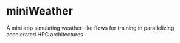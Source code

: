 # miniWeather
A mini app simulating weather-like flows for training in parallelizing accelerated HPC architectures
